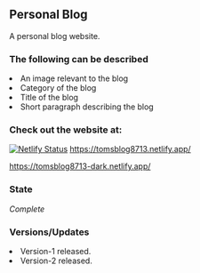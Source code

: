 <h2>Personal Blog</h2>
A personal blog website.

<h3>The following can be described</h3>
<li>An image relevant to the blog</li>
<li>Category of the blog</li>
<li>Title of the blog</li>
<li>Short paragraph describing the blog</li>

<h3>Check out the website at:</h3>

[![Netlify Status](https://api.netlify.com/api/v1/badges/2efda322-bc16-4d87-b8d1-a5b2c55b8083/deploy-status)](https://app.netlify.com/sites/tomsblog8713-dark/deploys)
https://tomsblog8713.netlify.app/

https://tomsblog8713-dark.netlify.app/

<h3>State</h3>
<em>Complete</em>

<h3>Versions/Updates</h3>
<li>Version-1 released.</li>
<li>Version-2 released.</li>